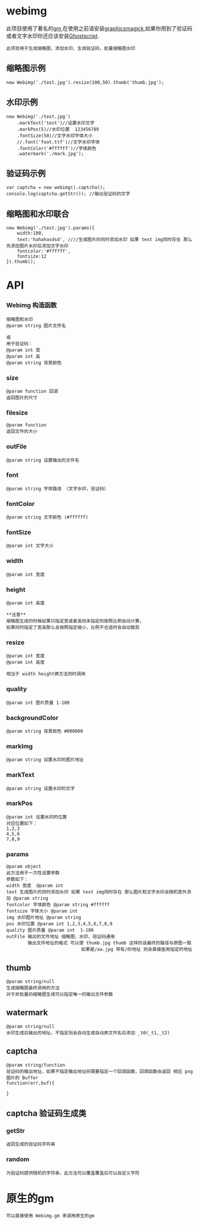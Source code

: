 webimg
======

此项目使用了著名的[gm](https://github.com/aheckmann/gm),在使用之前请安装[graphicsmagick](http://www.graphicsmagick.org/),如果你用到了验证码或者文字水印你还应该安装[Ghostscript](http://www.ghostscript.com/).


	此项目用于生成缩略图、添加水印、生成验证码，批量缩略图水印



## 缩略图示例

	new Webimg('./test.jpg').resize(100,50).thumb('thumb.jpg'); 

## 水印示例
	new Webimg('./test.jpg')
		.markText('test')//设置水印文字
		.markPos(5)//水印位置  123456789
		.fontSize(50)//文字水印字体大小
		//.font('foot.ttf')//文字水印字体
		.fontColor('#ffffff')//字体颜色
		.watermark('./mark.jpg');

## 验证码示例

	var captcha = new webimg().captcha();
	console.log(captcha.getStr()); //输出验证码的文字

## 缩略图和水印联合

	new Webimg('./test.jpg').params({
		width:100,  
		text:'hahahasdsd', ////生成图片的同时添加水印 如果 text img同时存在 那么先添加图片水印后添加文字水印
		fontcolor:'#ffffff',
		fontsize:12
	}).thumb();

# API

### Webimg 构造函数
	
	缩略图和水印
	@param string 图片文件名

	或
	用于验证码：
	@param int 宽
	@param int 高
	@param string 背景颜色

### size
	@param function 回调
	返回图片的尺寸

### filesize
	@param function 
	返回文件的大小

### outFile
	@param string 设置输出的文件名 

### font
	@param string 字体路径 （文字水印，验证码）

### fontColor
	@param string 文字颜色 (#ffffff)

### fontSize
	@param int 文字大小 

### width
	@param int 宽度

### height
	@param int 高度

	**注意**
	缩略图生成的时候如果只指定宽或者高则未指定的按照比例自动计算，
	如果同时指定了宽高那么会按照指定缩小，比例不合适时会自动裁剪

### resize
	@param int 宽度
	@param int 高度

	相当于 width height俩方法同时调用

### quality
	@param int 图片质量 1-100

### backgroundColor
	@param string 背景颜色 #000000

### markImg
	@param string 设置水印的图片地址

### markText
	@param string 设置水印的文字

### markPos 
	@param int 设置水印的位置
	对应位置如下：
	1,2,3
	4,5,6
	7,8,9

### params
	@param object
	此方法用于一次性设置参数
	参数如下：
	width 宽度  @param int
	text 生成图片的同时添加水印 如果 text img同时存在 那么图片和文字水印会随机意外添加 @param string
	fontcolor 字体颜色 @param string #ffffff
	fontsize 字体大小 @param int 
	img 水印图片地址 @param string 
	pos 水印位置 @param int 1,2,3,4,5,6,7,8,9
	quality 图片质量 @param int  1-100
	outFile 输出的文件地址 缩略图、水印、验证码通用
			输出文件地址的格式 可以使 thumb.jpg thumb 这样的话最终的路径与原图一致
								如果是/aa.jpg 带有/的地址 则会直接医用指定的地址

## thumb 
	@param string/null
	生成缩略图最终调用的方法
	对于非批量的缩略图生成可以指定唯一的输出文件参数

## watermark
	@param string/null
	水印生成后输出的地址，不指定则会自动生成自动原文件名后添加 _t0(_t1,_t2)

## captcha
	@param string/function
	验证码的输出地址，如果不指定输出地址则需要指定一个回调函数，回调函数会返回 相应 png图片的 Buffer
	function(err,buf){

	}


## captcha 验证码生成类
	
### getStr
	返回生成的验证码字符串

### random
	为验证码提供随机的字符串，此方法可以覆盖覆盖后可以自定义字符


# 原生的gm
	可以直接使用 Webimg.gm 来调用原生的gm